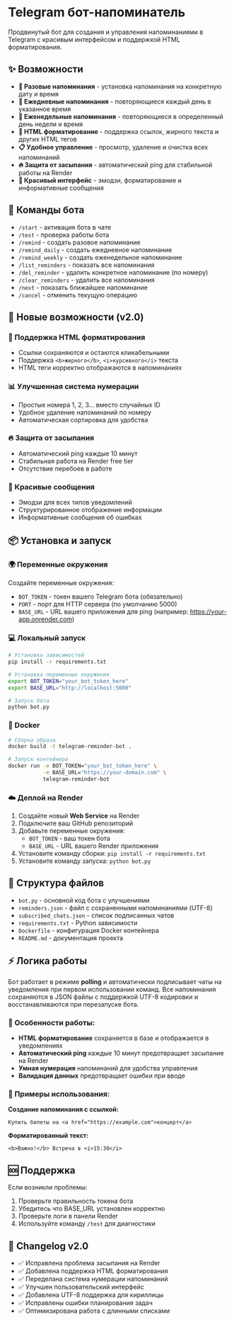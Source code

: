# Telegram бот-напоминатель

Продвинутый бот для создания и управления напоминаниями в Telegram с красивым интерфейсом и поддержкой HTML форматирования.

## ✨ Возможности

- **📅 Разовые напоминания** - установка напоминания на конкретную дату и время
- **🔄 Ежедневные напоминания** - повторяющиеся каждый день в указанное время  
- **📆 Еженедельные напоминания** - повторяющиеся в определенный день недели и время
- **🎨 HTML форматирование** - поддержка ссылок, жирного текста и других HTML тегов
- **📋 Удобное управление** - просмотр, удаление и очистка всех напоминаний
- **🔥 Защита от засыпания** - автоматический ping для стабильной работы на Render
- **📱 Красивый интерфейс** - эмодзи, форматирование и информативные сообщения

## 🤖 Команды бота

- `/start` - активация бота в чате
- `/test` - проверка работы бота
- `/remind` - создать разовое напоминание
- `/remind_daily` - создать ежедневное напоминание  
- `/remind_weekly` - создать еженедельное напоминание
- `/list_reminders` - показать все напоминания
- `/del_reminder` - удалить конкретное напоминание (по номеру)
- `/clear_reminders` - удалить все напоминания
- `/next` - показать ближайшее напоминание
- `/cancel` - отменить текущую операцию

## 🚀 Новые возможности (v2.0)

### 🎨 Поддержка HTML форматирования
- Ссылки сохраняются и остаются кликабельными
- Поддержка `<b>жирного</b>`, `<i>курсивного</i>` текста
- HTML теги корректно отображаются в напоминаниях

### 📊 Улучшенная система нумерации
- Простые номера 1, 2, 3... вместо случайных ID
- Удобное удаление напоминаний по номеру
- Автоматическая сортировка для удобства

### 🔥 Защита от засыпания
- Автоматический ping каждые 10 минут
- Стабильная работа на Render free tier
- Отсутствие перебоев в работе

### 💬 Красивые сообщения
- Эмодзи для всех типов уведомлений
- Структурированное отображение информации
- Информативные сообщения об ошибках

## 📦 Установка и запуск

### 🌍 Переменные окружения

Создайте переменные окружения:
- `BOT_TOKEN` - токен вашего Telegram бота (обязательно)
- `PORT` - порт для HTTP сервера (по умолчанию 5000)
- `BASE_URL` - URL вашего приложения для ping (например: https://your-app.onrender.com)

### 💻 Локальный запуск

```bash
# Установка зависимостей
pip install -r requirements.txt

# Установка переменных окружения
export BOT_TOKEN="your_bot_token_here"
export BASE_URL="http://localhost:5000"

# Запуск бота
python bot.py
```

### 🐳 Docker

```bash
# Сборка образа
docker build -t telegram-reminder-bot .

# Запуск контейнера
docker run -e BOT_TOKEN="your_bot_token_here" \
           -e BASE_URL="https://your-domain.com" \
           telegram-reminder-bot
```

### ☁️ Деплой на Render

1. Создайте новый **Web Service** на Render
2. Подключите ваш GitHub репозиторий
3. Добавьте переменные окружения:
   - `BOT_TOKEN` - ваш токен бота
   - `BASE_URL` - URL вашего Render приложения
4. Установите команду сборки: `pip install -r requirements.txt`
5. Установите команду запуска: `python bot.py`

## 📁 Структура файлов

- `bot.py` - основной код бота с улучшениями
- `reminders.json` - файл с сохраненными напоминаниями (UTF-8)
- `subscribed_chats.json` - список подписанных чатов
- `requirements.txt` - Python зависимости
- `Dockerfile` - конфигурация Docker контейнера
- `README.md` - документация проекта

## ⚡ Логика работы

Бот работает в режиме **polling** и автоматически подписывает чаты на уведомления при первом использовании команд. Все напоминания сохраняются в JSON файлы с поддержкой UTF-8 кодировки и восстанавливаются при перезапуске бота.

### 🔄 Особенности работы:
- **HTML форматирование** сохраняется в базе и отображается в уведомлениях
- **Автоматический ping** каждые 10 минут предотвращает засыпание на Render
- **Умная нумерация** напоминаний для удобства управления
- **Валидация данных** предотвращает ошибки при вводе

### 📱 Примеры использования:

**Создание напоминания с ссылкой:**
```
Купить билеты на <a href="https://example.com">концерт</a>
```

**Форматированный текст:**
```
<b>Важно!</b> Встреча в <i>15:30</i>
```

## 🆘 Поддержка

Если возникли проблемы:
1. Проверьте правильность токена бота
2. Убедитесь что BASE_URL установлен корректно
3. Проверьте логи в панели Render
4. Используйте команду `/test` для диагностики

## 📝 Changelog v2.0

- ✅ Исправлена проблема засыпания на Render
- ✅ Добавлена поддержка HTML форматирования
- ✅ Переделана система нумерации напоминаний
- ✅ Улучшен пользовательский интерфейс
- ✅ Добавлена UTF-8 поддержка для кириллицы
- ✅ Исправлены ошибки планирования задач
- ✅ Оптимизирована работа с длинными списками 
